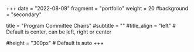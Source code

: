 +++
date = "2022-08-09"
fragment = "portfolio"
weight = 20
#background = "secondary"

title = "Program Committee Chairs"
#subtitle = ""
#title_align = "left" # Default is center, can be left, right or center

#height = "300px" # Default is auto
+++